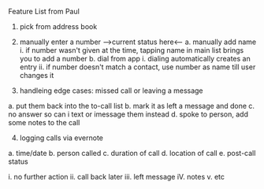 Feature List from Paul

1. pick from address book
2. manually enter a number
-->current status here<--
a. manually add name
i. if number wasn't given at the time, tapping name in main list brings you to add a number
b. dial from app
i. dialing automatically creates an entry
ii. if number doesn't match a contact, use number as name till user changes it

3. handleing edge cases: missed call or leaving a message 

a. put them back into the to-call list
b. mark it as left a message and done
c. no answer so can i text or imessage them instead
d. spoke to person, add some notes to the call

4. logging calls via evernote

a. time/date
b. person called
c. duration of call
d. location of call
e. post-call status 

i. no further action 
ii. call back later
iii. left message
iV. notes
v. etc